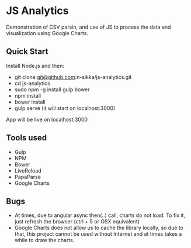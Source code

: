 # JS Analytics
  Demonstration of CSV parsin, and use of JS to process the data and visualization using Google Charts.

## Quick Start

Install Node.js and then:

- git clone git@github.com:n-sikka/js-analytics.git
- cd js-analytics
- sudo npm -g install gulp bower
- npm install
- bower install
- gulp serve (it will start on localhost:3000)

App will be live on localhost:3000

## Tools used
- Gulp
- NPM
- Bower
- LiveReload
- PapaParse
- Google Charts


## Bugs
- At times, due to angular async then(..) call, charts do not load. To fix it, just refresh the browser (ctrl + 5 or OSX equivalent)
- Google Charts does not allow us to cache the library locally, so due to that, this project cannot be used without Internet and at times takes a while to draw the charts.

